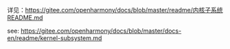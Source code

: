 详见：https://gitee.com/openharmony/docs/blob/master/readme/内核子系统README.md

see: https://gitee.com/openharmony/docs/blob/master/docs-en/readme/kernel-subsystem.md
